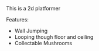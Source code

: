 This is a 2d platformer

Features:
- Wall Jumping
- Looping though floor and ceiling
- Collectable Mushrooms
